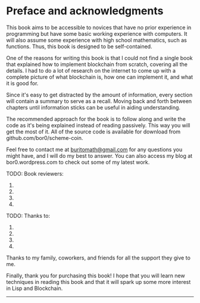 # Preface and acknowledgments

This book aims to be accessible to novices that have no prior experience in programming but have some basic working experience with computers. It will also assume some experience with high school mathematics, such as functions. Thus, this book is designed to be self-contained.

One of the reasons for writing this book is that I could not find a single book that explained how to implement blockchain from scratch, covering all the details. I had to do a lot of research on the internet to come up with a complete picture of what blockchain is, how one can implement it, and what it is good for.

Since it's easy to get distracted by the amount of information, every section will contain a summary to serve as a recall. Moving back and forth between chapters until information sticks can be useful in aiding understanding.

The recommended approach for the book is to follow along and write the code as it's being explained instead of reading passively. This way you will get the most of it. All of the source code is available for download from github.com/bor0/scheme-coin.

Feel free to contact me at buritomath@gmail.com for any questions you might have, and I will do my best to answer. You can also access my blog at bor0.wordpress.com to check out some of my latest work.

TODO: Book reviewers:

1.
1.
1.
1.

TODO: Thanks to:

1.
1.
1.
1.

Thanks to my family, coworkers, and friends for all the support they give to me.

Finally, thank you for purchasing this book! I hope that you will learn new techniques in reading this book and that it will spark up some more interest in Lisp and Blockchain.

* * *
